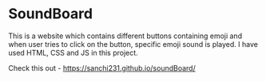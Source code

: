 # SoundBoard
This is a website which contains different buttons containing emoji and when user tries to click on the button, specific emoji sound is played. 
I have used HTML, CSS and JS in this project.


Check this out - https://sanchi231.github.io/soundBoard/

